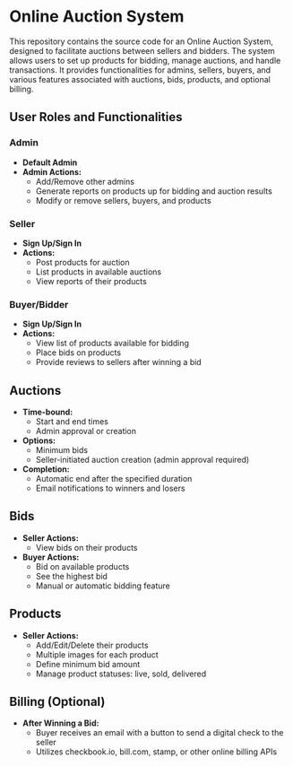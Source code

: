 # Online Auction System

This repository contains the source code for an Online Auction System, designed to facilitate auctions between sellers and bidders. The system allows users to set up products for bidding, manage auctions, and handle transactions. It provides functionalities for admins, sellers, buyers, and various features associated with auctions, bids, products, and optional billing.

## User Roles and Functionalities

### Admin

- **Default Admin**
- **Admin Actions:**
  - Add/Remove other admins
  - Generate reports on products up for bidding and auction results
  - Modify or remove sellers, buyers, and products

### Seller

- **Sign Up/Sign In**
- **Actions:**
  - Post products for auction
  - List products in available auctions
  - View reports of their products

### Buyer/Bidder

- **Sign Up/Sign In**
- **Actions:**
  - View list of products available for bidding
  - Place bids on products
  - Provide reviews to sellers after winning a bid

## Auctions

- **Time-bound:**
  - Start and end times
  - Admin approval or creation
- **Options:**
  - Minimum bids
  - Seller-initiated auction creation (admin approval required)
- **Completion:**
  - Automatic end after the specified duration
  - Email notifications to winners and losers

## Bids

- **Seller Actions:**
  - View bids on their products
- **Buyer Actions:**
  - Bid on available products
  - See the highest bid
  - Manual or automatic bidding feature

## Products

- **Seller Actions:**
  - Add/Edit/Delete their products
  - Multiple images for each product
  - Define minimum bid amount
  - Manage product statuses: live, sold, delivered

## Billing (Optional)

- **After Winning a Bid:**
  - Buyer receives an email with a button to send a digital check to the seller
  - Utilizes checkbook.io, bill.com, stamp, or other online billing APIs
